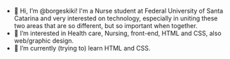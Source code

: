 - 👋 Hi, I’m @borgeskiki! I'm a Nurse student at Federal University of Santa Catarina and very interested on technology,
especially in uniting these two areas that are so different, but so important when together.
- 👀 I’m interested in Health care, Nursing, front-end, HTML and CSS, also web/graphic design.
- 🌱 I’m currently (trying to) learn HTML and CSS.

<!---
borgeskiki/borgeskiki is a ✨ special ✨ repository because its `README.md` (this file) appears on your GitHub profile.
You can click the Preview link to take a look at your changes.
--->
